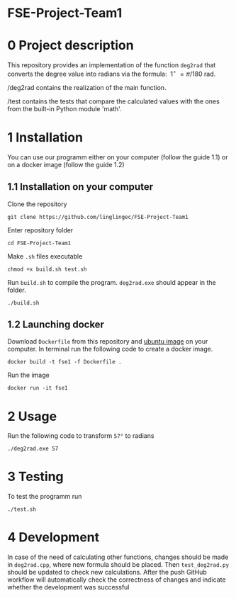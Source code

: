 # FSE-Project-Team1

# 0 Project description
This repository provides an implementation of the function `deg2rad` that converts the degree value into radians via the formula:
$\ 1^{\circ} \ = \pi/180 \ \text{rad}$.

/deg2rad contains the realization of the main function.

/test contains the tests that compare the calculated values with the ones from the built-in Python module 'math'.

# 1 Installation
You can use our programm either on your computer (follow the guide 1.1) or on a docker image (follow the guide 1.2)

## 1.1 Installation on your computer

Clone the repository

```commandline
git clone https://github.com/linglingec/FSE-Project-Team1
```

Enter repository folder

```commandline
cd FSE-Project-Team1
```

Make `.sh` files executable

```
chmod +x build.sh test.sh
```

Run `build.sh` to compile the program. `deg2rad.exe` should appear in the folder. 

```commandline
./build.sh
```

## 1.2 Launching docker 

Download `Dockerfile` from this repository and [ubuntu image](https://hub.docker.com/_/ubuntu) on your computer. In terminal run the following code to create a docker image.

```commandline
docker build -t fse1 -f Dockerfile .
```

Run the image

```commandline
docker run -it fse1
```

# 2 Usage

Run the following code to transform `57°` to radians

```commandline
./deg2rad.exe 57
```

# 3 Testing

To test the programm run 

```commandline
./test.sh
```

# 4 Development

In case of the need of calculating other functions, changes should be made in  `deg2rad.cpp`, where new formula should be placed. Then `test_deg2rad.py` should be updated to check new calculations. After the push GitHub workflow will automatically check the correctness of changes and indicate whether the development was successful
